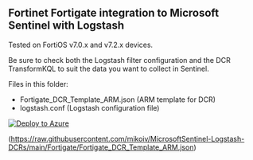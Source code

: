 ## Fortinet Fortigate integration to Microsoft Sentinel with Logstash ##

Tested on FortiOS v7.0.x and v7.2.x devices.

Be sure to check both the Logstash filter configuration and the DCR TransformKQL to suit the data you want to collect in Sentinel.

Files in this folder:
- Fortigate_DCR_Template_ARM.json (ARM template for DCR) 
- logstash.conf (Logstash configuration file)


[![Deploy to Azure](https://aka.ms/deploytoazurebutton)](https://portal.azure.com/#create/Microsoft.Template/uri/https%3A%2F%2Fraw.githubusercontent.com%2Fmikoiv%2FMicrosoftSentinel-Logstash-DCRs%2Fmain%2FFortigate%2F/Fortigate_DCR_Template_ARM.json)

(https://raw.githubusercontent.com/mikoiv/MicrosoftSentinel-Logstash-DCRs/main/Fortigate/Fortigate_DCR_Template_ARM.json)
